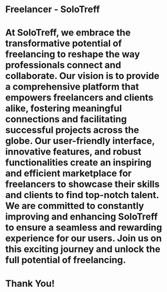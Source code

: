 # Freelancer - SoloTreff
# At SoloTreff, we embrace the transformative potential of freelancing to reshape the way professionals connect and collaborate. Our vision is to provide a comprehensive platform that empowers freelancers and clients alike, fostering meaningful connections and facilitating successful projects across the globe. Our user-friendly interface, innovative features, and robust functionalities create an inspiring and efficient marketplace for freelancers to showcase their skills and clients to find top-notch talent. We are committed to constantly improving and enhancing SoloTreff to ensure a seamless and rewarding experience for our users. Join us on this exciting journey and unlock the full potential of freelancing.
# 
# Thank You!